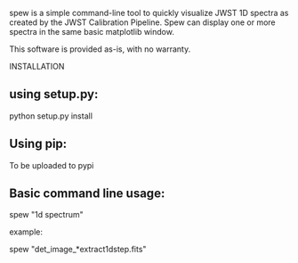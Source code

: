 spew is a simple command-line tool to quickly visualize JWST 1D spectra as created by the JWST Calibration Pipeline. Spew can display one or more spectra in the same basic matplotlib window. 

This software is provided as-is, with no warranty.

  
INSTALLATION

using setup.py:
----------
python setup.py install

Using pip:
----------
To be uploaded to pypi

Basic command line usage:
------------------------
spew "1d spectrum"
   
example:

spew "det_image_*extract1dstep.fits"

